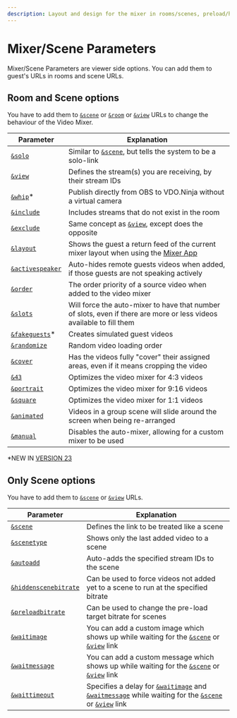 ```yaml
---
description: Layout and design for the mixer in rooms/scenes, preload/hidden scene bitrate
---
```


# Mixer/Scene Parameters

Mixer/Scene Parameters are viewer side options. You can add them to guest's URLs in rooms and scene URLs.

## **Room and Scene options**

You have to add them to [`&scene`](../view-parameters/scene.md) or [`&room`](../../general-settings/room.md) or [`&view`](../view-parameters/view.md) URLs to change the behaviour of the Video Mixer.

| Parameter                                               | Explanation                                                                                                                 |
| ------------------------------------------------------- | --------------------------------------------------------------------------------------------------------------------------- |
| [`&solo`](and-solo.md)                                  | Similar to [`&scene`](../view-parameters/scene.md), but tells the system to be a solo-link                                  |
| [`&view`](../view-parameters/view.md)                   | Defines the stream(s) you are receiving, by their stream IDs                                                                |
| [`&whip`](and-whip.md)\*                                | Publish directly from OBS to VDO.Ninja without a virtual camera                                                             |
| [`&include`](and-include.md)                            | Includes streams that do not exist in the room                                                                              |
| [`&exclude`](../view-parameters/and-exclude.md)         | Same concept as [`&view`](../view-parameters/view.md), except does the opposite                                             |
| [`&layout`](and-layout.md)                              | Shows the guest a return feed of the current mixer layout when using the [Mixer App](../../steves-helper-apps/mixer-app.md) |
| [`&activespeaker`](../view-parameters/activespeaker.md) | Auto-hides remote guests videos when added, if those guests are not speaking actively                                       |
| [`&order`](../../source-settings/order.md)              | The order priority of a source video when added to the video mixer                                                          |
| [`&slots`](../../newly-added-parameters/and-slots.md)   | Will force the auto-mixer to have that number of slots, even if there are more or less videos available to fill them        |
| [`&fakeguests`](and-fakeguests.md)\*                    | Creates simulated guest videos                                                                                              |
| [`&randomize`](../view-parameters/randomize.md)         | Random video loading order                                                                                                  |
| [`&cover`](../view-parameters/cover.md)                 | Has the videos fully "cover" their assigned areas, even if it means cropping the video                                      |
| [`&43`](../../newly-added-parameters/and-43.md)         | Optimizes the video mixer for 4:3 videos                                                                                    |
| [`&portrait`](../view-parameters/and-portrait.md)       | Optimizes the video mixer for 9:16 videos                                                                                   |
| [`&square`](../../newly-added-parameters/and-square.md) | Optimizes the video mixer for 1:1 videos                                                                                    |
| [`&animated`](../view-parameters/animated.md)           | Videos in a group scene will slide around the screen when being re-arranged                                                 |
| [`&manual`](../view-parameters/manual.md)               | Disables the auto-mixer, allowing for a custom mixer to be used                                                             |

\*NEW IN [VERSION 23](../../releases/v23.md)

## **Only Scene options**

You have to add them to [`&scene`](../view-parameters/scene.md) or [`&view`](../view-parameters/view.md) URLs.

| Parameter                                                                       | Explanation                                                                                                                                                                                                                                                     |
| ------------------------------------------------------------------------------- | --------------------------------------------------------------------------------------------------------------------------------------------------------------------------------------------------------------------------------------------------------------- |
| [`&scene`](../view-parameters/scene.md)                                         | Defines the link to be treated like a scene                                                                                                                                                                                                                     |
| [`&scenetype`](scenetype.md)                                                    | Shows only the last added video to a scene                                                                                                                                                                                                                      |
| [`&autoadd`](../../newly-added-parameters/and-autoadd.md)                       | Auto-adds the specified stream IDs to the scene                                                                                                                                                                                                                 |
| [`&hiddenscenebitrate`](../../newly-added-parameters/and-hiddenscenebitrate.md) | Can be used to force videos not added yet to a scene to run at the specified bitrate                                                                                                                                                                            |
| [`&preloadbitrate`](../../newly-added-parameters/and-preloadbitrate.md)         | Can be used to change the pre-load target bitrate for scenes                                                                                                                                                                                                    |
| [`&waitimage`](../newly-added-parameters/and-waitimage.md)                      | You can add a custom image which shows up while waiting for the [`&scene`](../view-parameters/scene.md) or [`&view`](../view-parameters/view.md) link                                                                                                           |
| [`&waitmessage`](../newly-added-parameters/and-waitmessage.md)                  | You can add a custom message which shows up while waiting for the [`&scene`](../view-parameters/scene.md) or [`&view`](../view-parameters/view.md) link                                                                                                         |
| [`&waittimeout`](../newly-added-parameters/and-waittimeout.md)                  | Specifies a delay for [`&waitimage`](../newly-added-parameters/and-waitimage.md) and [`&waitmessage`](../newly-added-parameters/and-waitmessage.md) while waiting for the [`&scene`](../view-parameters/scene.md) or [`&view`](../view-parameters/view.md) link |
